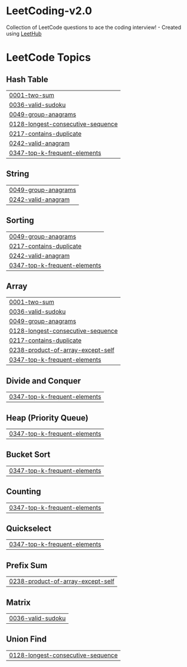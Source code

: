 # LeetCoding-v2.0
Collection of LeetCode questions to ace the coding interview! - Created using [LeetHub](https://github.com/QasimWani/LeetHub)

<!---LeetCode Topics Start-->
# LeetCode Topics
## Hash Table
|  |
| ------- |
| [0001-two-sum](https://github.com/sarahab23/LeetCoding-v2.0/tree/master/0001-two-sum) |
| [0036-valid-sudoku](https://github.com/sarahab23/LeetCoding-v2.0/tree/master/0036-valid-sudoku) |
| [0049-group-anagrams](https://github.com/sarahab23/LeetCoding-v2.0/tree/master/0049-group-anagrams) |
| [0128-longest-consecutive-sequence](https://github.com/sarahab23/LeetCoding-v2.0/tree/master/0128-longest-consecutive-sequence) |
| [0217-contains-duplicate](https://github.com/sarahab23/LeetCoding-v2.0/tree/master/0217-contains-duplicate) |
| [0242-valid-anagram](https://github.com/sarahab23/LeetCoding-v2.0/tree/master/0242-valid-anagram) |
| [0347-top-k-frequent-elements](https://github.com/sarahab23/LeetCoding-v2.0/tree/master/0347-top-k-frequent-elements) |
## String
|  |
| ------- |
| [0049-group-anagrams](https://github.com/sarahab23/LeetCoding-v2.0/tree/master/0049-group-anagrams) |
| [0242-valid-anagram](https://github.com/sarahab23/LeetCoding-v2.0/tree/master/0242-valid-anagram) |
## Sorting
|  |
| ------- |
| [0049-group-anagrams](https://github.com/sarahab23/LeetCoding-v2.0/tree/master/0049-group-anagrams) |
| [0217-contains-duplicate](https://github.com/sarahab23/LeetCoding-v2.0/tree/master/0217-contains-duplicate) |
| [0242-valid-anagram](https://github.com/sarahab23/LeetCoding-v2.0/tree/master/0242-valid-anagram) |
| [0347-top-k-frequent-elements](https://github.com/sarahab23/LeetCoding-v2.0/tree/master/0347-top-k-frequent-elements) |
## Array
|  |
| ------- |
| [0001-two-sum](https://github.com/sarahab23/LeetCoding-v2.0/tree/master/0001-two-sum) |
| [0036-valid-sudoku](https://github.com/sarahab23/LeetCoding-v2.0/tree/master/0036-valid-sudoku) |
| [0049-group-anagrams](https://github.com/sarahab23/LeetCoding-v2.0/tree/master/0049-group-anagrams) |
| [0128-longest-consecutive-sequence](https://github.com/sarahab23/LeetCoding-v2.0/tree/master/0128-longest-consecutive-sequence) |
| [0217-contains-duplicate](https://github.com/sarahab23/LeetCoding-v2.0/tree/master/0217-contains-duplicate) |
| [0238-product-of-array-except-self](https://github.com/sarahab23/LeetCoding-v2.0/tree/master/0238-product-of-array-except-self) |
| [0347-top-k-frequent-elements](https://github.com/sarahab23/LeetCoding-v2.0/tree/master/0347-top-k-frequent-elements) |
## Divide and Conquer
|  |
| ------- |
| [0347-top-k-frequent-elements](https://github.com/sarahab23/LeetCoding-v2.0/tree/master/0347-top-k-frequent-elements) |
## Heap (Priority Queue)
|  |
| ------- |
| [0347-top-k-frequent-elements](https://github.com/sarahab23/LeetCoding-v2.0/tree/master/0347-top-k-frequent-elements) |
## Bucket Sort
|  |
| ------- |
| [0347-top-k-frequent-elements](https://github.com/sarahab23/LeetCoding-v2.0/tree/master/0347-top-k-frequent-elements) |
## Counting
|  |
| ------- |
| [0347-top-k-frequent-elements](https://github.com/sarahab23/LeetCoding-v2.0/tree/master/0347-top-k-frequent-elements) |
## Quickselect
|  |
| ------- |
| [0347-top-k-frequent-elements](https://github.com/sarahab23/LeetCoding-v2.0/tree/master/0347-top-k-frequent-elements) |
## Prefix Sum
|  |
| ------- |
| [0238-product-of-array-except-self](https://github.com/sarahab23/LeetCoding-v2.0/tree/master/0238-product-of-array-except-self) |
## Matrix
|  |
| ------- |
| [0036-valid-sudoku](https://github.com/sarahab23/LeetCoding-v2.0/tree/master/0036-valid-sudoku) |
## Union Find
|  |
| ------- |
| [0128-longest-consecutive-sequence](https://github.com/sarahab23/LeetCoding-v2.0/tree/master/0128-longest-consecutive-sequence) |
<!---LeetCode Topics End-->